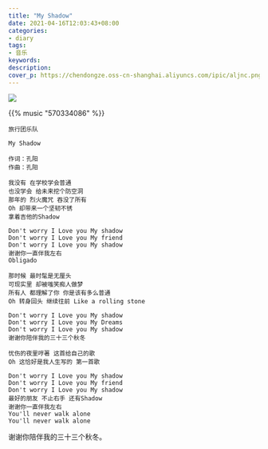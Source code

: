 ```yaml
---
title: "My Shadow"
date: 2021-04-16T12:03:43+08:00
categories:
- diary
tags:
- 音乐
keywords:
description: 
cover_p: https://chendongze.oss-cn-shanghai.aliyuncs.com/ipic/aljnc.png
---
```


![](https://chendongze.oss-cn-shanghai.aliyuncs.com/ipic/aljnc.png)

{{% music "570334086" %}}


```
旅行团乐队

My Shadow

作词：孔阳
作曲：孔阳

我没有 在学校学会普通
也没学会 给未来挖个防空洞
那年的 烈火魔咒 吞没了所有
Oh 却带来一个坚韧不锈
拿着吉他的Shadow

Don't worry I Love you My shadow
Don't worry I Love you My friend
Don't worry I Love you My shadow
谢谢你一直伴我左右
Obligado

那时候 最时髦是无厘头
可现实里 却被嗤笑痴人做梦
所有人 都理解了你 你是该有多么普通
Oh 转身回头 继续往前 Like a rolling stone

Don't worry I Love you My shadow
Don't worry I Love you My Dreams
Don't worry I Love you My shadow
谢谢你陪伴我的三十三个秋冬

忧伤的夜里哼著 这首给自己的歌
Oh 这恰好是我人生写的 第一首歌

Don't worry I Love you My shadow
Don't worry I Love you My friend
Don't worry I Love you My shadow
最好的朋友 不止右手 还有Shadow
谢谢你一直伴我左右
You'll never walk alone
You'll never walk alone
```

谢谢你陪伴我的三十三个秋冬。